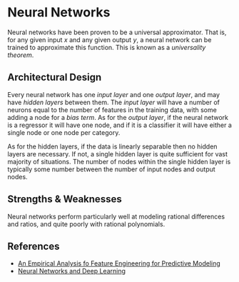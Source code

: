 # Neural Networks

Neural networks have been proven to be a universal approximator. That is, for any given input $x$ and any given output $y$, a neural network can be trained to approximate this function. This is known as a _universality theorem_. 

## Architectural Design

Every neural network has one _input layer_ and one _output layer_, and may have _hidden layers_ between them. The _input layer_ will have a number of neurons equal to the number of features in the training data, with some adding a node for a _bias term_. As for the _output layer_, if the neural network is a regressor it will have one node, and if it is a classifier it will have either a single node or one node per category.

As for the hidden layers, if the data is linearly separable then no hidden layers are necessary. If not, a single hidden layer is quite sufficient for vast majority of situations. The number of nodes within the single hidden layer is typically some number between the number of input nodes and output nodes.

## Strengths & Weaknesses

Neural networks perform particularly well at modeling rational differences and ratios, and quite poorly with rational polynomials.

## References

- [An Empirical Analysis fo Feature Engineering for Predictive Modeling](https://arxiv.org/pdf/1701.07852.pdf)
- [Neural Networks and Deep Learning](http://neuralnetworksanddeeplearning.com/index.html)